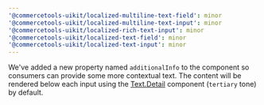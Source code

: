 ```yaml
---
'@commercetools-uikit/localized-multiline-text-field': minor
'@commercetools-uikit/localized-multiline-text-input': minor
'@commercetools-uikit/localized-rich-text-input': minor
'@commercetools-uikit/localized-text-field': minor
'@commercetools-uikit/localized-text-input': minor
---
```


We've added a new property named `additionalInfo` to the component so consumers can provide some more contextual text.
The content will be rendered below each input using the [Text.Detail](https://uikit.commercetools.com/?path=/story/basics-typography-text--detail) component (`tertiary` tone) by default.
